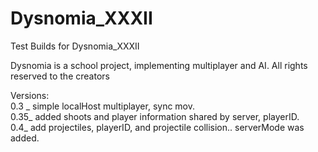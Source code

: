 # Dysnomia_XXXII
Test Builds for Dysnomia_XXXII

Dysnomia is a school project, implementing multiplayer and AI.
All rights reserved to the creators

Versions:<br/>
0.3 _ simple localHost multiplayer, sync mov.<br/>
0.35_ added shoots and player information shared by server, playerID.<br/>
0.4_ add projectiles, playerID, and projectile collision.. serverMode was added.<br/>
